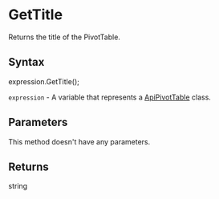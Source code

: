 # GetTitle

Returns the title of the PivotTable.

## Syntax

expression.GetTitle();

`expression` - A variable that represents a [ApiPivotTable](../ApiPivotTable.md) class.

## Parameters

This method doesn't have any parameters.

## Returns

string